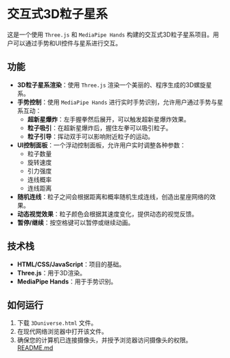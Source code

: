 # 交互式3D粒子星系

这是一个使用 `Three.js` 和 `MediaPipe Hands` 构建的交互式3D粒子星系项目。用户可以通过手势和UI控件与星系进行交互。

## 功能

- **3D粒子星系渲染**：使用 `Three.js` 渲染一个美丽的、程序生成的3D螺旋星系。
- **手势控制**：使用 `MediaPipe Hands` 进行实时手势识别，允许用户通过手势与星系互动：
    - **超新星爆炸**：左手握拳然后展开，可以触发超新星爆炸效果。
    - **粒子吸引**：在超新星爆炸后，握住左拳可以吸引粒子。
    - **粒子引导**：挥动双手可以影响附近粒子的运动。
- **UI控制面板**：一个浮动控制面板，允许用户实时调整各种参数：
    - 粒子数量
    - 旋转速度
    - 引力强度
    - 连线概率
    - 连线距离
- **随机连线**：粒子之间会根据距离和概率随机生成连线，创造出星座网络的效果。
- **动态视觉效果**：粒子颜色会根据其速度变化，提供动态的视觉反馈。
- **暂停/继续**：按空格键可以暂停或继续动画。

## 技术栈

- **HTML/CSS/JavaScript**：项目的基础。
- **Three.js**：用于3D渲染。
- **MediaPipe Hands**：用于手势识别。

## 如何运行

1.  下载 `3Duniverse.html` 文件。
2.  在现代网络浏览器中打开该文件。
3.  确保您的计算机已连接摄像头，并授予浏览器访问摄像头的权限。[README.md](https://github.com/user-attachments/files/20929100/README.md)

